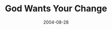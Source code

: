 ---
layout: message
category: message
series: "Life, The Universe and Everything"
title: "God Wants Your Change"
date: 2004-08-28
message_id: 156
---